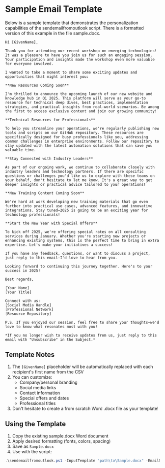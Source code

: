 # Sample Email Template

Below is a sample template that demonstrates the personalization capabilities of the sendemailfromoutlook script. There is a formatted version of this example in the file sample.docx.
```
Hi [GivenName],

Thank you for attending our recent workshop on emerging technologies! It was a pleasure to have you join us for such an engaging session. Your participation and insights made the workshop even more valuable for everyone involved.

I wanted to take a moment to share some exciting updates and opportunities that might interest you:

**New Resources Coming Soon**

I'm thrilled to announce the upcoming launch of our new website and knowledge hub in Q1 2025. This platform will serve as your go-to resource for technical deep dives, best practices, implementation strategies, and practical insights from real-world scenarios. Be among the first to access exclusive content and join our growing community!

**Technical Resources for Professionals**

To help you streamline your operations, we're regularly publishing new tools and scripts on our GitHub repository. These resources are specifically designed for busy professionals like you, addressing common challenges in enterprise environments. Follow our repository to stay updated with the latest automation solutions that can save you valuable time.

**Stay Connected with Industry Leaders**

As part of our ongoing work, we continue to collaborate closely with industry leaders and technology partners. If there are specific questions or challenges you'd like us to explore with these teams on your behalf, don't hesitate to let me know. It's a great way to get deeper insights or practical advice tailored to your operations!

**New Training Content Coming Soon**

We're hard at work developing new training materials that go even further into practical use cases, advanced features, and innovative integrations. Stay tuned—2025 is going to be an exciting year for technology professionals!

**Start the New Year with Special Offers**

To kick off 2025, we're offering special rates on all consulting services during January. Whether you're starting new projects or enhancing existing systems, this is the perfect time to bring in extra expertise. Let's make your initiatives a success!

If you have any feedback, questions, or want to discuss a project, just reply to this email—I'd love to hear from you.

Looking forward to continuing this journey together. Here's to your success in 2025!

Best regards,

[Your Name]
[Your Title]

Connect with us:
[Social Media Handle]
[Professional Network]
[Resource Repository]

P.S. If you enjoyed our session, feel free to share your thoughts—we'd love to know what resonates most with you!

*If you no longer wish to receive updates from us, just reply to this email with "Unsubscribe" in the Subject.*
```

## Template Notes

1. The `[GivenName]` placeholder will be automatically replaced with each recipient's first name from the CSV
3. You can customize:
   - Company/personal branding
   - Social media links
   - Contact information
   - Special offers and dates
   - Professional titles
4. Don't hesitate to create a from scratch Word .docx file as your template!

## Using the Template

1. Copy the existing sample.docx Word document
2. Apply desired formatting (fonts, colors, spacing)
4. Save as `Sample.docx`
5. Use with the script:
```powershell
.\sendemailfromoutlook.ps1 -InputTemplate "path\to\Sample.docx" -EmailSubject "Workshop Follow-up" -InputCSV "path\to\recipients.csv"
```
